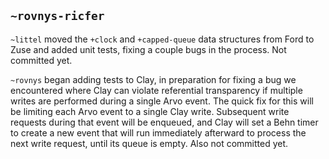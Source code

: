 ## `~rovnys-ricfer`
`~littel` moved the `+clock` and `+capped-queue` data structures from Ford to Zuse and added unit tests, fixing a couple bugs in the process. Not committed yet.

`~rovnys` began adding tests to Clay, in preparation for fixing a bug we encountered where Clay can violate referential transparency if multiple writes are performed during a single Arvo event. The quick fix for this will be limiting each Arvo event to a single Clay write. Subsequent write requests during that event will be enqueued, and Clay will set a Behn timer to create a new event that will run immediately afterward to process the next write request, until its queue is empty. Also not committed yet.